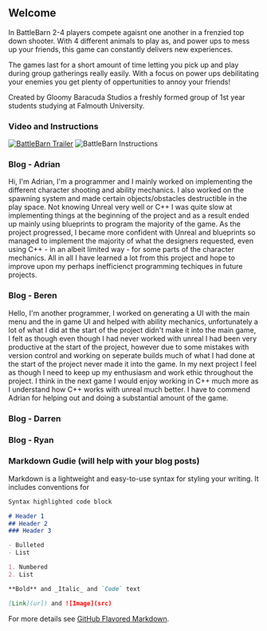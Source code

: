 ## Welcome

In BattleBarn 2-4 players compete agaisnt one another in a frenzied top down shooter. With 4 different animals to play as, and power ups to mess up your friends, this game can constantly delivers new experiences.

The games last for a short amount of time letting you pick up and play during group gatherings really easily. With a focus on power ups debilitating your enemies you get plenty of oppertunities to annoy your friends!

Created by Gloomy Baracuda Studios a freshly formed group of 1st year students studying at Falmouth University.

### Video and Instructions

[![BattleBarn Trailer](https://i.imgur.com/4etFEJ1.jpg)](https://youtu.be/rlgZfpDi7L8 "BattleBarn Trailer")
![BattleBarn Instructions](https://imgur.com/a/bTY2eUo)


### Blog - Adrian
Hi, I'm Adrian, I'm a programmer and I mainly worked on implementing the different character shooting and ability mechanics. I also worked on the spawning system and made certain objects/obstacles destructible in the play space. Not knowing Unreal very well or C++ I was quite slow at implementing things at the beginning of the project and as a result ended up mainly using blueprints to program the majority of the game. As the project progressed, I became more confident with Unreal and blueprints so managed to implement the majority of what the designers requested, even using C++ - in an albeit limited way - for some parts of the character mechanics. All in all I have learned a lot from this project and hope to improve upon my perhaps inefficienct programming techiques in future projects.

### Blog - Beren
Hello, I'm another programmer, I worked on generating a UI with the main menu and the in game UI and helped with ability mechanics, unfortunately a lot of what I did at the start of the project didn't make it into the main game, I felt as though even though I had never worked with unreal I had been very productive at the start of the project, however due to some mistakes with version control and working on seperate builds much of what I had done at the start of the project never made it into the game. In my next project I feel as though I need to keep up my enthusiasm and work ethic throughout the project. I think in the next game I would enjoy working in C++ much more as I understand how C++ works with unreal much better. I have to commend Adrian for helping out and doing a substantial amount of the game.

### Blog - Darren

### Blog - Ryan

### Markdown Gudie (will help with your blog posts)

Markdown is a lightweight and easy-to-use syntax for styling your writing. It includes conventions for

```markdown
Syntax highlighted code block

# Header 1
## Header 2
### Header 3

- Bulleted
- List

1. Numbered
2. List

**Bold** and _Italic_ and `Code` text

[Link](url) and ![Image](src)
```

For more details see [GitHub Flavored Markdown](https://guides.github.com/features/mastering-markdown/).
